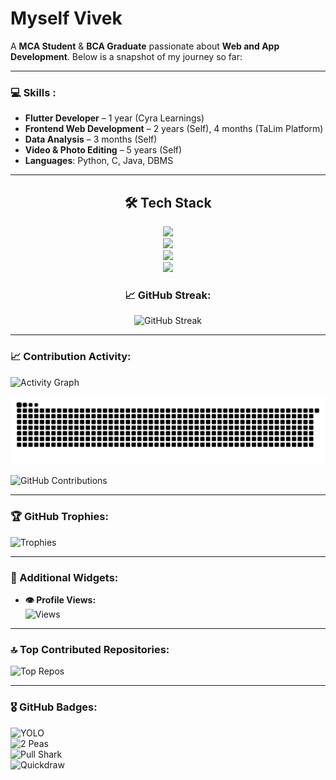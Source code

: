 # Myself Vivek

A **MCA Student** & **BCA Graduate**
passionate about **Web and App Development**. Below is a snapshot of my journey so far:

---


### 💻 Skills :
- **Flutter Developer** – 1 year (Cyra Learnings)
- **Frontend Web Development** – 2 years (Self), 4 months (TaLim Platform)
- **Data Analysis** – 3 months (Self)
- **Video & Photo Editing** – 5 years (Self)
- **Languages**: Python, C, Java, DBMS

---


<h2 align="center">🛠 Tech Stack</h2>

<p align="center">
  <img src="https://skillicons.dev/icons?i=html,css,javascript,c,react" /><br>
  <img src="https://skillicons.dev/icons?i=firebase,java,php,python" /><br>
  <img src="https://skillicons.dev/icons?i=git,dart,mysql" /><br>
  <img src="https://skillicons.dev/icons?i=flutter" />
</p>


<div align="center">

### 📈 GitHub Streak:
<img src="https://streak-stats.demolab.com/?user=Vivek-k001&theme=dark&hide_border=true" alt="GitHub Streak" />

</div>

---


### 📈 Contribution Activity:
![Activity Graph](https://github-readme-activity-graph.vercel.app/graph?username=Vivek-k001&theme=react-dark)


![snake gif](https://github.com/Vivek-k001/Vivek-k001/blob/output/github-snake-dark.svg)




![GitHub Contributions](https://ghchart.rshah.org/Vivek-k001?theme=dark)

---

### 🏆 GitHub Trophies:
![Trophies](https://github-profile-trophy.vercel.app/?username=Vivek-k001&theme=radical&no-frame=false&no-bg=false&margin-w=4)

---

### 🎯 Additional Widgets:
- **👁 Profile Views:**  
  ![Views](https://komarev.com/ghpvc/?username=Vivek-k001&color=blue)

---

### 🔝 Top Contributed Repositories:
![Top Repos](https://github-contributor-stats.vercel.app/api?username=Vivek-k001&limit=5&theme=dark&combine_all_yearly_contributions=true)

---

### 🎖 GitHub Badges:
![YOLO](https://img.shields.io/badge/YOLO-%23FFD700.svg?style=for-the-badge&logo=github&logoColor=black)  
![2 Peas](https://img.shields.io/badge/2%20Peas-%2300FF7F.svg?style=for-the-badge&logo=github&logoColor=black)  
![Pull Shark](https://img.shields.io/badge/Pull%20Shark-%23007FFF.svg?style=for-the-badge&logo=github&logoColor=white)  
![Quickdraw](https://img.shields.io/badge/Quickdraw-%23FF4500.svg?style=for-the-badge&logo=github&logoColor=white)  



